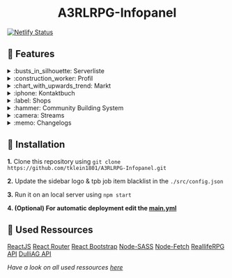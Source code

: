 <h1 align="center">A3RLRPG-Infopanel</h1>

[![Netlify Status](https://api.netlify.com/api/v1/badges/b675538b-bc96-4ffa-9eb4-21d337419e4c/deploy-status)](https://app.netlify.com/sites/hardcore-rosalind-bd0fba/deploys)

## :rocket: Features

<details>
 <summary>:busts_in_silhouette: Serverliste</summary>
 Sehe wer gerade auf welchem Server spielt und auf welchem Server sich deine Freunde befinden
</details>

<details>
 <summary>:construction_worker: Profil</summary>
 Zeigt dir Spieler Informationen, Konten, Fahrzeuge, Häuser, Appartments sowie Baustellen an welche auf deinen Spieler registriert sind
</details>

<details>
 <summary>:chart_with_upwards_trend: Markt</summary>
 Zeigt die derzeitigen Marktpreise sowie die "Top Jobs"(Bestbezahlten Items)
</details>

<details>
 <summary>:iphone: Kontaktbuch</summary>
 Öffentliches Kontaktbuch in welcher jeder seine Handynummer eintragen kann
</details>

<details>
 <summary>:label: Shops</summary>
 Aufwählung aller verfügbaren Shops für Fahrzeuge und Items sowie deren Angebote
</details>

<details>
 <summary>:hammer: Community Building System</summary>
 Sehe eine Liste mit dem aktuellen Fortschritt der Community Projekte auf dem Server und deren Spendenfortschritt
</details>

<details>
 <summary>:camera: Streams</summary>
 Eine Liste aller derzeitigen Livestreams von ReallifeRPGs Streamern
</details>

<details>
 <summary>:memo: Changelogs</summary>
 Changelogs über Mission, Mod und Map des ReallifeRPG Mods
</details>

## :wrench: Installation

**1.** Clone this repository using `git clone https://github.com/tklein1801/A3RLRPG-Infopanel.git`

**2.** Update the sidebar logo & tpb job item blacklist in the `./src/config.json`

**3.** Run it on an local server using `npm start`

**4. (Optional) For automatic deployment edit the  [main.yml](./github/workflows/main.yml)**

## :link: Used Ressources

[ReactJS](https://discord.com/developers/docs/intro)
[React Router](https://reactrouter.com/)
[React Bootstrap](https://react-bootstrap.netlify.app/)
[Node-SASS](https://www.npmjs.com/package/node-sass)
[Node-Fetch](https://www.npmjs.com/package/node-fetch)
[ReallifeRPG API](https://api.realliferpg.de)
[DulliAG API](https://api.dulliag.de)

_Have a look on all used ressources [here](./package.json#L16)_
